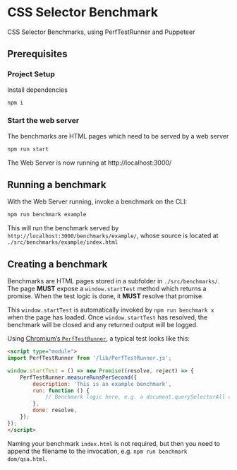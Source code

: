 # CSS Selector Benchmark

CSS Selector Benchmarks, using PerfTestRunner and Puppeteer

## Prerequisites

### Project Setup

Install dependencies

```bash
npm i
```

### Start the web server

The benchmarks are HTML pages which need to be served by a web server

```bash
npm run start
```

The Web Server is now running at http://localhost:3000/

## Running a benchmark

With the Web Server running, invoke a benchmark on the CLI:

```bash
npm run benchmark example
```

This will run the benchmark served by `http://localhost:3000/benchmarks/example/`, whose source is located at `./src/benchmarks/example/index.html`

## Creating a benchmark

Benchmarks are HTML pages stored in a subfolder in `./src/benchmarks/`. The page **MUST** expose a `window.startTest` method which returns a promise. When the test logic is done, it **MUST** resolve that promise.

This `window.startTest` is automatically invoked by `npm run benchmark x` when the page has loaded. Once `window.startTest` has resolved, the benchmark will be closed and any returned output will be logged.

Using [Chromium’s `PerfTestRunner`](https://chromium.googlesource.com/chromium/src/+/refs/heads/main/third_party/blink/perf_tests/resources/runner.js), a typical test looks like this:

```html
<script type="module">
import PerfTestRunner from '/lib/PerfTestRunner.js';

window.startTest = () => new Promise((resolve, reject) => {
	PerfTestRunner.measureRunsPerSecond({
		description: 'This is an example benchmark',
		run: function () {
			// Benchmark logic here, e.g. a document.querySelectorAll call in a loop
		},
		done: resolve,
	});
});
</script>
```

Naming your benchmark `index.html` is not required, but then you need to append the filename to the invocation, e.g. `npm run benchmark dom/qsa.html`.
